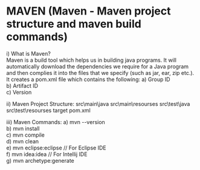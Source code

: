 # MAVEN (Maven - Maven project structure and maven build commands)

i) What is Maven?\
Maven is a build tool which helps us in building java programs. It will automatically download the dependencies we require for a Java program and then complies it into the files that we specify (such as jar, ear, zip etc.). It creates a pom.xml file which contains the following:
a) Group ID\
b) Artifact ID\
c) Version

ii) Maven Project Structure:
src\main\java
src\main\resourses
src\test\java
src\test\resourses
target
pom.xml

iii) Maven Commands:
a) mvn --version\
b) mvn install\
c) mvn compile\
d) mvn clean \
e) mvn eclipse:eclipse // For Eclipse IDE\
f) mvn idea:idea // For Intellij IDE\
g) mvn archetype:generate